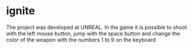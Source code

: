# ignite
The project was developed at UNREAL. In the game it is possible to shoot with the left mouse button, jump with the space button and change the color of the weapon with the numbers 1 to 9 on the keyboard
